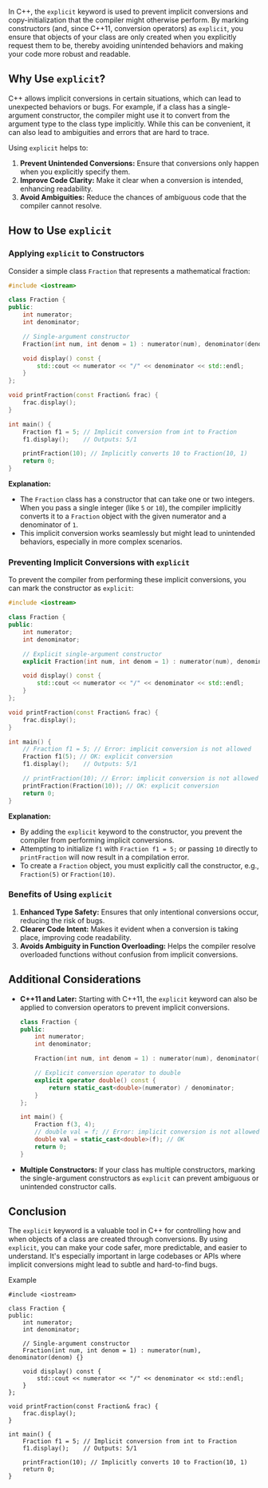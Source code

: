 In C++, the `explicit` keyword is used to prevent implicit conversions and copy-initialization that the compiler might otherwise perform. By marking constructors (and, since C++11, conversion operators) as `explicit`, you ensure that objects of your class are only created when you explicitly request them to be, thereby avoiding unintended behaviors and making your code more robust and readable.

## Why Use `explicit`?

C++ allows implicit conversions in certain situations, which can lead to unexpected behaviors or bugs. For example, if a class has a single-argument constructor, the compiler might use it to convert from the argument type to the class type implicitly. While this can be convenient, it can also lead to ambiguities and errors that are hard to trace.

Using `explicit` helps to:

1. **Prevent Unintended Conversions:** Ensure that conversions only happen when you explicitly specify them.
2. **Improve Code Clarity:** Make it clear when a conversion is intended, enhancing readability.
3. **Avoid Ambiguities:** Reduce the chances of ambiguous code that the compiler cannot resolve.

## How to Use `explicit`

### Applying `explicit` to Constructors

Consider a simple class `Fraction` that represents a mathematical fraction:

```cpp
#include <iostream>

class Fraction {
public:
    int numerator;
    int denominator;

    // Single-argument constructor
    Fraction(int num, int denom = 1) : numerator(num), denominator(denom) {}

    void display() const {
        std::cout << numerator << "/" << denominator << std::endl;
    }
};

void printFraction(const Fraction& frac) {
    frac.display();
}

int main() {
    Fraction f1 = 5; // Implicit conversion from int to Fraction
    f1.display();    // Outputs: 5/1

    printFraction(10); // Implicitly converts 10 to Fraction(10, 1)
    return 0;
}
```

**Explanation:**

- The `Fraction` class has a constructor that can take one or two integers. When you pass a single integer (like `5` or `10`), the compiler implicitly converts it to a `Fraction` object with the given numerator and a denominator of `1`.
- This implicit conversion works seamlessly but might lead to unintended behaviors, especially in more complex scenarios.

### Preventing Implicit Conversions with `explicit`

To prevent the compiler from performing these implicit conversions, you can mark the constructor as `explicit`:

```cpp
#include <iostream>

class Fraction {
public:
    int numerator;
    int denominator;

    // Explicit single-argument constructor
    explicit Fraction(int num, int denom = 1) : numerator(num), denominator(denom) {}

    void display() const {
        std::cout << numerator << "/" << denominator << std::endl;
    }
};

void printFraction(const Fraction& frac) {
    frac.display();
}

int main() {
    // Fraction f1 = 5; // Error: implicit conversion is not allowed
    Fraction f1(5); // OK: explicit conversion
    f1.display();    // Outputs: 5/1

    // printFraction(10); // Error: implicit conversion is not allowed
    printFraction(Fraction(10)); // OK: explicit conversion
    return 0;
}
```

**Explanation:**

- By adding the `explicit` keyword to the constructor, you prevent the compiler from performing implicit conversions.
- Attempting to initialize `f1` with `Fraction f1 = 5;` or passing `10` directly to `printFraction` will now result in a compilation error.
- To create a `Fraction` object, you must explicitly call the constructor, e.g., `Fraction(5)` or `Fraction(10)`.

### Benefits of Using `explicit`

1. **Enhanced Type Safety:** Ensures that only intentional conversions occur, reducing the risk of bugs.
2. **Clearer Code Intent:** Makes it evident when a conversion is taking place, improving code readability.
3. **Avoids Ambiguity in Function Overloading:** Helps the compiler resolve overloaded functions without confusion from implicit conversions.

## Additional Considerations

- **C++11 and Later:** Starting with C++11, the `explicit` keyword can also be applied to conversion operators to prevent implicit conversions.

  ```cpp
  class Fraction {
  public:
      int numerator;
      int denominator;

      Fraction(int num, int denom = 1) : numerator(num), denominator(denom) {}

      // Explicit conversion operator to double
      explicit operator double() const {
          return static_cast<double>(numerator) / denominator;
      }
  };

  int main() {
      Fraction f(3, 4);
      // double val = f; // Error: implicit conversion is not allowed
      double val = static_cast<double>(f); // OK
      return 0;
  }
  ```

- **Multiple Constructors:** If your class has multiple constructors, marking the single-argument constructors as `explicit` can prevent ambiguous or unintended constructor calls.

## Conclusion

The `explicit` keyword is a valuable tool in C++ for controlling how and when objects of a class are created through conversions. By using `explicit`, you can make your code safer, more predictable, and easier to understand. It's especially important in large codebases or APIs where implicit conversions might lead to subtle and hard-to-find bugs.

Example
```
#include <iostream>

class Fraction {
public:
    int numerator;
    int denominator;

    // Single-argument constructor
    Fraction(int num, int denom = 1) : numerator(num), denominator(denom) {}

    void display() const {
        std::cout << numerator << "/" << denominator << std::endl;
    }
};

void printFraction(const Fraction& frac) {
    frac.display();
}

int main() {
    Fraction f1 = 5; // Implicit conversion from int to Fraction
    f1.display();    // Outputs: 5/1

    printFraction(10); // Implicitly converts 10 to Fraction(10, 1)
    return 0;
}
```